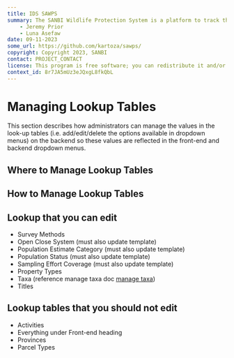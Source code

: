 ```yaml
---
title: IDS SAWPS
summary: The SANBI Wildlife Protection System is a platform to track the population levels of endangered wildlife.
    - Jeremy Prior
    - Luna Asefaw
date: 09-11-2023
some_url: https://github.com/kartoza/sawps/
copyright: Copyright 2023, SANBI
contact: PROJECT_CONTACT
license: This program is free software; you can redistribute it and/or modify it under the terms of the GNU Affero General Public License as published by the Free Software Foundation; either version 3 of the License, or (at your option) any later version.
context_id: 8r7JA5mUz3eJQxgL8fkQbL
---
```


# Managing Lookup Tables

This section describes how administrators can manage the values in the look-up tables (i.e. add/edit/delete the options available in dropdown menus) on the backend so these values are reflected in the front-end and backend dropdown menus.

## Where to Manage Lookup Tables

## How to Manage Lookup Tables

## Lookup that you can edit

- Survey Methods
- Open Close System (must also update template)
- Population Estimate Category (must also update template)
- Population Status (must also update template)
- Sampling Effort Coverage (must also update template)
- Property Types
- Taxa (reference manage taxa doc [manage taxa](./manage-taxa.md))
- Titles

## Lookup tables that you should not edit

- Activities
- Everything under Front-end heading
- Provinces
- Parcel Types
